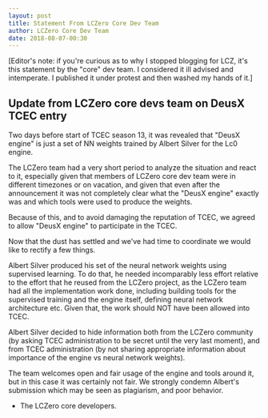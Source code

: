 ```yaml
---
layout: post
title: Statement From LCZero Core Dev Team
author: LCZero Core Dev Team
date: 2018-08-07-00:30
---
```

[Editor's note: if you're curious as to why I stopped blogging for LCZ, it's this statement by the "core" dev team.
I considered it ill advised and intemperate. I published it under protest and then washed my hands of it.]

## Update from LCZero core devs team on DeusX TCEC entry

Two days before start of TCEC season 13, it was revealed that "DeusX engine" is just a set of NN weights trained by Albert Silver for the Lc0 engine.

The LCZero team had a very short period to analyze the situation and react to it, especially given that members of LCZero core dev team were in different timezones or on vacation, and given that even after the announcement it was not completely clear what the "DeusX engine" exactly was and which tools were used to produce the weights.

Because of this, and to avoid damaging the reputation of TCEC, we agreed to allow "DeusX engine" to participate in the TCEC.

Now that the dust has settled and we've had time to coordinate we would like to rectify a few things.

Albert Silver produced his set of the neural network weights using supervised learning. To do that, he needed incomparably less effort relative to the effort that he reused from the LCZero project, as the LCZero team had all the implementation work done, including building tools for the supervised training and the engine itself, defining neural network architecture etc. Given that, the work should NOT have been allowed into TCEC.

Albert Silver decided to hide information both from the LCZero community (by asking TCEC administration to be secret until the very last moment), and from TCEC administration (by not sharing appropriate information about importance of the engine vs neural network weights).

The team welcomes open and fair usage of the engine and tools around it, but in this case it was certainly not fair.
We strongly condemn Albert's submission which may be seen as plagiarism, and poor behavior.

- The LCZero core developers.
